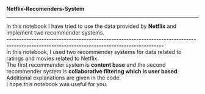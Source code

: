 **Netflix-Recomenders-System**<br><hr>
In this notebook I have tried to use the data provided by **Netflix** and implement two recommender systems.<br>
**-------------------------------------------------------------------------------------------------------------------------------------------**<br>
In this notebook, I used two recommender systems for data related to ratings and movies related to Netflix.<br>
The first recommender system is **content base** and the second recommender system is **collaborative filtering which is user based**.<br>
Additional explanations are given in the code.<br>
I hope this notebook was useful for you.
